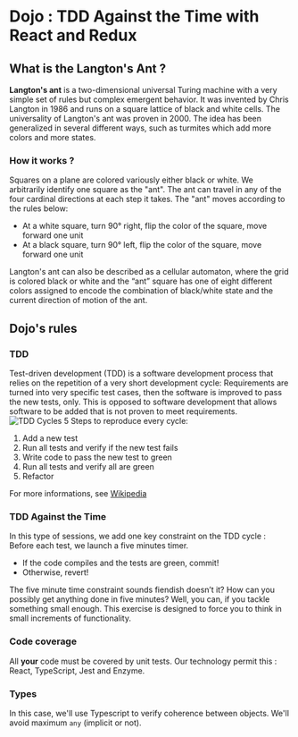 # Dojo : TDD Against the Time with React and Redux

## What is the Langton's Ant ?
__Langton's ant__ is a two-dimensional universal Turing machine with a very simple set of rules but complex emergent behavior. It was invented by Chris Langton in 1986 and runs on a square lattice of black and white cells. The universality of Langton's ant was proven in 2000. The idea has been generalized in several different ways, such as turmites which add more colors and more states.

### How it works ?
Squares on a plane are colored variously either black or white. We arbitrarily identify one square as the "ant". The ant can travel in any of the four cardinal directions at each step it takes. The "ant" moves according to the rules below:
* At a white square, turn 90° right, flip the color of the square, move forward one unit
* At a black square, turn 90° left, flip the color of the square, move forward one unit

Langton's ant can also be described as a cellular automaton, where the grid is colored black or white and the “ant” square has one of eight different colors assigned to encode the combination of black/white state and the current direction of motion of the ant.

## Dojo's rules
### TDD
Test-driven development (TDD) is a software development process that relies on the repetition of a very short development cycle: Requirements are turned into very specific test cases, then the software is improved to pass the new tests, only. This is opposed to software development that allows software to be added that is not proven to meet requirements.
![TDD Cycles](https://upload.wikimedia.org/wikipedia/commons/0/0b/TDD_Global_Lifecycle.png)
5 Steps to reproduce every cycle:
1. Add a new test
2. Run all tests and verify if the new test fails
3. Write code to pass the new test to green
4. Run all tests and verify all are green
5. Refactor

For more informations, see [Wikipedia](https://en.wikipedia.org/wiki/Test-driven_development)

### TDD Against the Time
In this type of sessions, we add one key constraint on the TDD cycle : Before each test, we launch a five minutes timer.
* If the code compiles and the tests are green, commit!
* Otherwise, revert!

The five minute time constraint sounds fiendish doesn’t it? How can you possibly get anything done in five minutes? Well, you can, if you tackle something small enough. This exercise is designed to force you to think in small increments of functionality.

### Code coverage
All __your__ code must be covered by unit tests. Our technology permit this : React, TypeScript, Jest and Enzyme.

### Types
In this case, we'll use Typescript to verify coherence between objects. We'll avoid maximum `any` (implicit or not).
